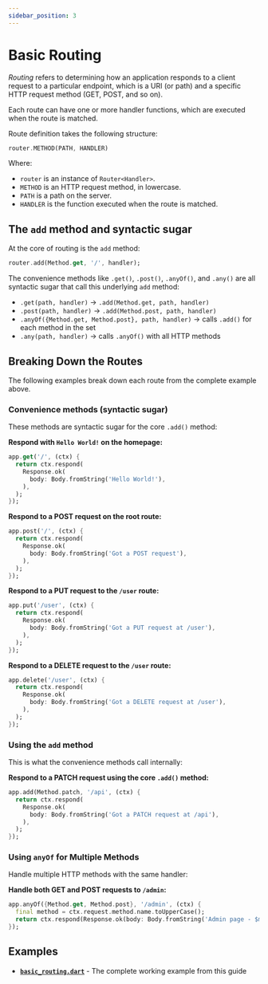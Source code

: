 ```yaml
---
sidebar_position: 3
---
```


# Basic Routing

_Routing_ refers to determining how an application responds to a client request to a particular endpoint, which is a URI (or path) and a specific HTTP request method (GET, POST, and so on).

Each route can have one or more handler functions, which are executed when the route is matched.

Route definition takes the following structure:

```dart
router.METHOD(PATH, HANDLER)
```

Where:

- `router` is an instance of `Router<Handler>`.
- `METHOD` is an HTTP request method, in lowercase.
- `PATH` is a path on the server.
- `HANDLER` is the function executed when the route is matched.

## The `add` method and syntactic sugar

At the core of routing is the `add` method:

```dart
router.add(Method.get, '/', handler);
```

The convenience methods like `.get()`, `.post()`, `.anyOf()`, and `.any()` are all syntactic sugar that call this underlying `add` method:

- `.get(path, handler)` → `.add(Method.get, path, handler)`
- `.post(path, handler)` → `.add(Method.post, path, handler)`
- `.anyOf({Method.get, Method.post}, path, handler)` → calls `.add()` for each method in the set
- `.any(path, handler)` → calls `.anyOf()` with all HTTP methods

## Breaking Down the Routes

The following examples break down each route from the complete example above.

### Convenience methods (syntactic sugar)

These methods are syntactic sugar for the core `.add()` method:

**Respond with `Hello World!` on the homepage:**

```dart
app.get('/', (ctx) {
  return ctx.respond(
    Response.ok(
      body: Body.fromString('Hello World!'),
    ),
  );
});
```

**Respond to a POST request on the root route:**

```dart
app.post('/', (ctx) {
  return ctx.respond(
    Response.ok(
      body: Body.fromString('Got a POST request'),
    ),
  );
});
```

**Respond to a PUT request to the `/user` route:**

```dart
app.put('/user', (ctx) {
  return ctx.respond(
    Response.ok(
      body: Body.fromString('Got a PUT request at /user'),
    ),
  );
});
```

**Respond to a DELETE request to the `/user` route:**

```dart
app.delete('/user', (ctx) {
  return ctx.respond(
    Response.ok(
      body: Body.fromString('Got a DELETE request at /user'),
    ),
  );
});
```

### Using the `add` method

This is what the convenience methods call internally:

**Respond to a PATCH request using the core `.add()` method:**

```dart
app.add(Method.patch, '/api', (ctx) {
  return ctx.respond(
    Response.ok(
      body: Body.fromString('Got a PATCH request at /api'),
    ),
  );
});
```

### Using `anyOf` for Multiple Methods

Handle multiple HTTP methods with the same handler:

**Handle both GET and POST requests to `/admin`:**

```dart
app.anyOf({Method.get, Method.post}, '/admin', (ctx) {
  final method = ctx.request.method.name.toUpperCase();
  return ctx.respond(Response.ok(body: Body.fromString('Admin page - $method request')));
});
```

## Examples

- **[`basic_routing.dart`](https://github.com/serverpod/relic/blob/main/example/basic_routing.dart)** - The complete working example from this guide
